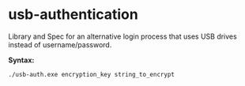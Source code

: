 # usb-authentication
Library and Spec for an alternative login process that uses USB drives instead of username/password.

**Syntax:**

`./usb-auth.exe encryption_key string_to_encrypt`

